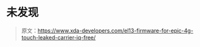 # 未发现

> 原文：<https://www.xda-developers.com/el13-firmware-for-epic-4g-touch-leaked-carrier-iq-free/>